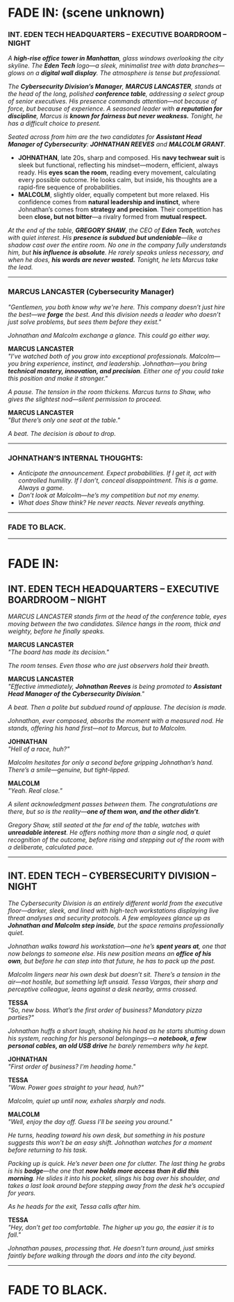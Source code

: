 


# **FADE IN:** (scene unknown)

### **INT. EDEN TECH HEADQUARTERS – EXECUTIVE BOARDROOM – NIGHT**  

*A **high-rise office tower in Manhattan**, glass windows overlooking the city skyline. The **Eden Tech** logo—a sleek, minimalist tree with data branches—glows on a **digital wall display**. The atmosphere is tense but professional.*  

*The **Cybersecurity Division’s Manager**, **MARCUS LANCASTER**, stands at the head of the long, polished **conference table**, addressing a select group of senior executives. His presence commands attention—not because of force, but because of experience. A seasoned leader with **a reputation for discipline**, Marcus is **known for fairness but never weakness.** Tonight, he has a difficult choice to present.*  

*Seated across from him are the two candidates for **Assistant Head Manager of Cybersecurity**: **JOHNATHAN REEVES** and **MALCOLM GRANT**.*  

- **JOHNATHAN**, late 20s, sharp and composed. His **navy techwear suit** is sleek but functional, reflecting his mindset—modern, efficient, always ready. His **eyes scan the room**, reading every movement, calculating every possible outcome. He looks calm, but inside, his thoughts are a rapid-fire sequence of probabilities.  
- **MALCOLM**, slightly older, equally competent but more relaxed. His confidence comes from **natural leadership and instinct**, where Johnathan’s comes from **strategy and precision**. Their competition has been **close, but not bitter**—a rivalry formed from **mutual respect.**  

*At the end of the table, **GREGORY SHAW**, the CEO of **Eden Tech**, watches with quiet interest. His **presence is subdued but undeniable**—like a shadow cast over the entire room. No one in the company fully understands him, but **his influence is absolute**. He rarely speaks unless necessary, and when he does, **his words are never wasted.** Tonight, he lets Marcus take the lead.*  

---

### **MARCUS LANCASTER (Cybersecurity Manager)**
*"Gentlemen, you both know why we're here. This company doesn’t just hire the best—we **forge** the best. And this division needs a leader who doesn’t just solve problems, but sees them before they exist."*  

*Johnathan and Malcolm exchange a glance. This could go either way.*  

**MARCUS LANCASTER**  
*"I’ve watched both of you grow into exceptional professionals. Malcolm—you bring experience, instinct, and leadership. Johnathan—you bring **technical mastery, innovation, and precision**. Either one of you could take this position and make it stronger."*  

*A pause. The tension in the room thickens. Marcus turns to Shaw, who gives the slightest nod—silent permission to proceed.*  

**MARCUS LANCASTER**  
*"But there’s only one seat at the table."*  

*A beat. The decision is about to drop.*  

---

### **JOHNATHAN’S INTERNAL THOUGHTS:**  
- *Anticipate the announcement. Expect probabilities. If I get it, act with controlled humility. If I don’t, conceal disappointment. This is a game. Always a game.*  
- *Don’t look at Malcolm—he’s my competition but not my enemy.*  
- *What does Shaw think? He never reacts. Never reveals anything.*  

---

### **FADE TO BLACK.**  




---
# **FADE IN:**

## **INT. EDEN TECH HEADQUARTERS – EXECUTIVE BOARDROOM – NIGHT**  

*MARCUS LANCASTER stands firm at the head of the conference table, eyes moving between the two candidates. Silence hangs in the room, thick and weighty, before he finally speaks.*  

**MARCUS LANCASTER**  
*"The board has made its decision."*  

*The room tenses. Even those who are just observers hold their breath.*  

**MARCUS LANCASTER**  
*"Effective immediately, **Johnathan Reeves** is being promoted to **Assistant Head Manager of the Cybersecurity Division**."*  

*A beat. Then a polite but subdued round of applause. The decision is made.*  

*Johnathan, ever composed, absorbs the moment with a measured nod. He stands, offering his hand first—not to Marcus, but to Malcolm.*  

**JOHNATHAN**  
*"Hell of a race, huh?"*  

*Malcolm hesitates for only a second before gripping Johnathan’s hand. There’s a smile—genuine, but tight-lipped.*  

**MALCOLM**  
*"Yeah. Real close."*  

*A silent acknowledgment passes between them. The congratulations are there, but so is the reality—**one of them won, and the other didn’t**.*  

*Gregory Shaw, still seated at the far end of the table, watches with **unreadable interest**. He offers nothing more than a single nod, a quiet recognition of the outcome, before rising and stepping out of the room with a deliberate, calculated pace.*  

---

## **INT. EDEN TECH – CYBERSECURITY DIVISION – NIGHT**  

*The Cybersecurity Division is an entirely different world from the executive floor—darker, sleek, and lined with high-tech workstations displaying live threat analyses and security protocols. A few employees glance up as **Johnathan and Malcolm step inside**, but the space remains professionally quiet.*  

*Johnathan walks toward his workstation—one he’s **spent years at**, one that now belongs to someone else. His new position means an **office of his own**, but before he can step into that future, he has to pack up the past.*  

*Malcolm lingers near his own desk but doesn’t sit. There’s a tension in the air—not hostile, but something left unsaid. Tessa Vargas, their sharp and perceptive colleague, leans against a desk nearby, arms crossed.*  

**TESSA**  
*"So, new boss. What’s the first order of business? Mandatory pizza parties?"*  

*Johnathan huffs a short laugh, shaking his head as he starts shutting down his system, reaching for his personal belongings—a **notebook, a few personal cables, an old USB drive** he barely remembers why he kept.*  

**JOHNATHAN**  
*"First order of business? I’m heading home."*  

**TESSA**  
*"Wow. Power goes straight to your head, huh?"*  

*Malcolm, quiet up until now, exhales sharply and nods.*  

**MALCOLM**  
*"Well, enjoy the day off. Guess I’ll be seeing you around."*  

*He turns, heading toward his own desk, but something in his posture suggests this won’t be an easy shift. Johnathan watches for a moment before returning to his task.*  

*Packing up is quick. He’s never been one for clutter. The last thing he grabs is his **badge**—the one that **now holds more access than it did this morning**. He slides it into his pocket, slings his bag over his shoulder, and takes a last look around before stepping away from the desk he’s occupied for years.*  

*As he heads for the exit, Tessa calls after him.*  

**TESSA**  
*"Hey, don’t get too comfortable. The higher up you go, the easier it is to fall."*  

*Johnathan pauses, processing that. He doesn’t turn around, just smirks faintly before walking through the doors and into the city beyond.*  

---

# **FADE TO BLACK.**  